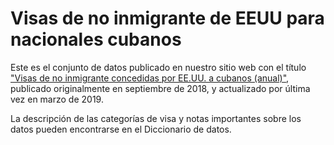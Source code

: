 # Visas de no inmigrante de EEUU para nacionales cubanos

Este es el conjunto de datos publicado en nuestro sitio web con el título ["Visas de no inmigrante concedidas por EE.UU. a cubanos (anual)"](https://proyectoinventario.org/visas-de-no-inmigrante-concedidas-por-ee-uu-a-cubanos-anual/), publicado originalmente en septiembre de 2018, y actualizado por última vez en marzo de 2019.

La descripción de las categorías de visa y notas importantes sobre los datos pueden encontrarse en el Diccionario de datos.


